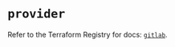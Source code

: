# `provider`

Refer to the Terraform Registry for docs: [`gitlab`](https://registry.terraform.io/providers/gitlabhq/gitlab/18.0.0/docs).

